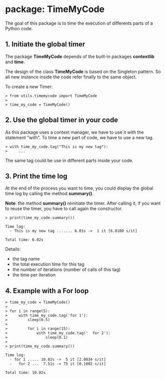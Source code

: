 # package: TimeMyCode

The goal of this package is to time the execution of differents parts of a Python code.

## 1. Initiate the global timer
The package **TimeMyCode** depends of the built-in packages **contextlib** and **time**.

The design of the class **TimeMyCode** is based on the Singleton pattern.
So all new instance inside the code refer finally to the same object. 

To create a new Timer:

```
> from utils.timemycode import TimeMyCode
> 
> time_my_code = TimeMyCode()
```

## 2. Use the global timer in your code
As this package uses a context manager, we have to use it with the statement "with".
To time a new part of code, we have to use a new tag.

```
> with time_my_code.tag("This is my new tag"):
>     ...
```

The same tag could be use in different parts inside your code.

## 3. Print the time log
At the end of the process you want to time, you could display the global time log by calling the method **summary()**.

**Note**: the method **summary()** reinitiate the timer. After calling it, if you want to reuse the timer, you have to call again the constructor.

```
> print(time_my_code.summary())

Time log:
  - This is my new tag ....... 6.01s ->  1 it [6.0100 s/it]

Total time: 6.02s
```

Details:
- the tag name
- the total execution time for this tag
- the number of iterations (number of calls of this tag)
- the time per iteration


## 4. Example with a For loop

```
> time_my_code = TimeMyCode()
> 
> for i in range(5):
>     with time_my_code.tag('for 1'):
>         sleep(0.5)
> 
>         for i in range(15):
>             with time_my_code.tag('  for 2'):
>                 sleep(0.1)
> 
> print(time_my_code.summary())

Time log:
  - for 1 ..... 10.02s ->  5 it [2.0034 s/it]
  -   for 2 ...  7.51s -> 75 it [0.1002 s/it]

Total time: 10.02s
```